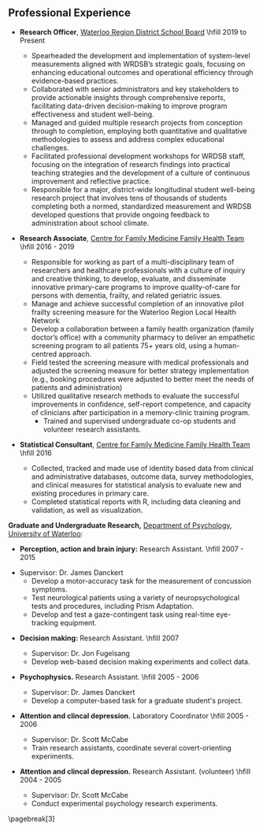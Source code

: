 ## Professional Experience

* **Research Officer**, [Waterloo Region District School Board](https://www.wrdsb.ca/about-the-wrdsb/research/) \hfill  2019 to Present
  + Spearheaded the development and implementation of system-level measurements aligned with WRDSB’s strategic goals, focusing on enhancing educational outcomes and operational efficiency through evidence-based practices.
  + Collaborated with senior administrators and key stakeholders to provide actionable insights through comprehensive reports, facilitating data-driven decision-making to improve program effectiveness and student well-being.
  + Managed and guided multiple research projects from conception through to completion, employing both quantitative and qualitative methodologies to assess and address complex educational challenges.
  + Facilitated professional development workshops for WRDSB staff, focusing on the integration of research findings into practical teaching strategies and the development of a culture of continuous improvement and reflective practice.
  + Responsible for a major, district-wide longitudinal student well-being research project that involves tens of thousands of students completing both a normed, standardized measurement and WRDSB developed questions that provide ongoing feedback to administration about school climate.



* **Research Associate**, [Centre for Family Medicine Family Health Team](https://family-medicine.ca/)  \hfill 2016 - 2019
  + Responsible for working as part of a multi-disciplinary team of researchers and healthcare professionals with a culture of inquiry and creative thinking, to develop, evaluate, and disseminate innovative primary-care programs to improve quality-of-care for persons with dementia, frailty, and related geriatric issues.
  + Manage and achieve successful completion of an innovative pilot frailty screening measure for the Waterloo Region Local Health Network
  + Develop a collaboration between a family health organization (family doctor’s office) with a community pharmacy to deliver an empathetic screening program to all patients 75+ years old, using a human-centred approach.
  + Field tested the screening measure with medical professionals and adjusted the screening measure for better strategy implementation (e.g., booking procedures were adjusted to better meet the needs of patients and administration)
  + Utilized qualitative research methods to evaluate the successful improvements in confidence, self-report competence, and capacity of clinicians after participation in a memory-clinic training program.
	+ Trained and supervised undergraduate co-op students and volunteer research assistants.


* **Statistical Consultant**, [Centre for Family Medicine Family Health Team](https://family-medicine.ca/)   \hfill 2016
    +	Collected, tracked and made use of identity based data from clinical and administrative databases, outcome data, survey methodologies, and clinical measures for statistical analysis to evaluate new and existing procedures in primary care.
    + Completed statistical reports with R, including data cleaning and validation, as well as visualization.



**Graduate and Undergraduate Research,** [Department of
Psychology](http://psychology.uwaterloo.ca), [University of
Waterloo](http://www.uwaterloo.ca/):

* **Perception, action and brain injury:** Research Assistant.
    \hfill 2007 - 2015
+ Supervisor: Dr. James Danckert
    + Develop a motor-accuracy task for the measurement of concussion symptoms.
    + Test neurological patients using a variety of neuropsychological tests and procedures, including Prism Adaptation.
    + Develop and test a gaze-contingent task using real-time eye-tracking equipment.

* **Decision making:** Research Assistant. \hfill             2007
    + Supervisor: Dr. Jon Fugelsang
    + Develop web-based decision making experiments and collect data.

* **Psychophysics.** Research Assistant. \hfill               2005 - 2006
    + Supervisor: Dr. James Danckert
    + Develop a computer-based task for a graduate student's project.

* **Attention and clincal depression.** Laboratory Coordinator \hfill                 2005 - 2006
    + Supervisor: Dr. Scott McCabe
    + Train research assistants, coordinate several covert-orienting experiments.

* **Attention and clincal depression.** Research Assistant. (volunteer) \hfill                    2004 - 2005
    + Supervisor: Dr. Scott McCabe
    + Conduct experimental psychology research experiments.


\pagebreak[3]
